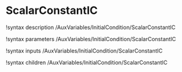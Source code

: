 <!-- MOOSE Documentation Stub: Remove this when content is added. -->

# ScalarConstantIC
!syntax description /AuxVariables/InitialCondition/ScalarConstantIC

!syntax parameters /AuxVariables/InitialCondition/ScalarConstantIC

!syntax inputs /AuxVariables/InitialCondition/ScalarConstantIC

!syntax children /AuxVariables/InitialCondition/ScalarConstantIC
